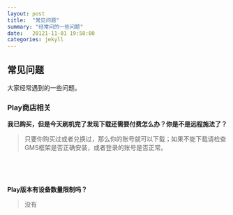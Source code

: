```yaml
---
layout: post
title:  "常见问题"
summary: "经常问的一些问题"
date:   20121-11-01 19:58:00
categories: jekyll
---
```

<!-- more -->

## 常见问题
大家经常遇到的一些问题。



### Play商店相关

**我已购买，但是今天刷机完了发现下载还需要付费怎么办？你是不是远程施法了？**

> 只要你购买过或者兑换过，那么你的账号就可以下载；如果不能下载请检查GMS框架是否正确安装，或者登录的账号是否正常。

&nbsp;

&nbsp;

**Play版本有设备数量限制吗？**

> 没有


